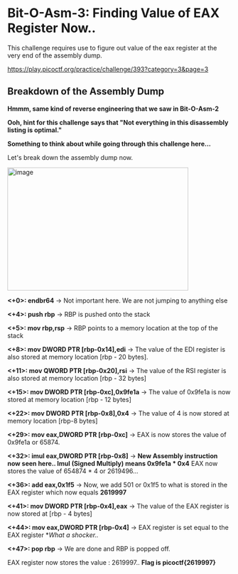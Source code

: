 # Bit-O-Asm-3: Finding Value of EAX Register Now..

This challenge requires use to figure out value of the eax register at the very end of the assembly dump.

https://play.picoctf.org/practice/challenge/393?category=3&page=3

## Breakdown of the Assembly Dump 

**Hmmm, same kind of reverse engineering that we saw in Bit-O-Asm-2**

**Ooh, hint for this challenge says that "Not everything in this disassembly listing is optimal."**

**Something to think about while going through this challenge here...**

Let's break down the assembly dump now. 

<img width="407" height="277" alt="image" src="https://github.com/user-attachments/assets/aefec354-92a4-40a4-872e-bd4059960fa7" />

**<+0>:     endbr64** -> Not important here. We are not jumping to anything else

**<+4>:     push   rbp** -> RBP is pushed onto the stack 

**<+5>:     mov    rbp,rsp** -> RBP points to a memory location at the top of the stack

**<+8>:     mov    DWORD PTR [rbp-0x14],edi** -> The value of the EDI register is also stored at memory location [rbp - 20 bytes].

**<+11>:    mov    QWORD PTR [rbp-0x20],rsi** -> The value of the RSI register is also stored at memory location [rbp - 32 bytes]

**<+15>:    mov    DWORD PTR [rbp-0xc],0x9fe1a** -> The value of 0x9fe1a is now stored at memory location [rbp - 12 bytes]

**<+22>:    mov    DWORD PTR [rbp-0x8],0x4** -> The value of 4 is now stored at memory location [rbp-8 bytes]

**<+29>:    mov    eax,DWORD PTR [rbp-0xc]** -> EAX is now stores the value of 0x9fe1a or 65874. 

**<+32>:    imul   eax,DWORD PTR [rbp-0x8]** -> **New Assembly instruction now seen here.. Imul (Signed Multiply) means 0x9fe1a * 0x4**
EAX now stores the value of 654874 * 4 or 2619496... 

**<+36>:    add    eax,0x1f5** -> Now, we add 501 or 0x1f5 to what is stored in the EAX register which now equals **2619997**

**<+41>:    mov    DWORD PTR [rbp-0x4],eax** -> The value of the EAX register is now stored at [rbp - 4 bytes]

**<+44>:    mov    eax,DWORD PTR [rbp-0x4]** -> EAX register is set equal to the EAX register **What a shocker..*

**<+47>:    pop    rbp** -> We are done and RBP is popped off. 

EAX register now stores the value : 2619997.. **Flag is picoctf{2619997}**

